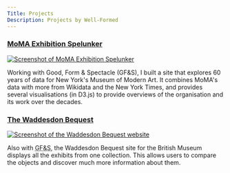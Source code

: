 ```yaml
---
Title: Projects
Description: Projects by Well-Formed
---
```


<h3><a href="http://spelunker.moma.org/">MoMA Exhibition Spelunker</a></h3>

<div class="grid grid--2-1 grid--swap">
    <p>
        <a href="http://spelunker.moma.org/"><img class="img--fluid img--bordered" src="%base_url%/assets/img/moma.png" alt="Screenshot of MoMA Exhibition Spelunker"></a>
    </p>
    <p>
        Working with Good, Form & Spectacle (GF&S), I built a site that explores 60 years of data for New York's Museum of Modern Art. It combines MoMA's data with more from Wikidata and the New York Times, and provides several visualisations (in D3.js) to provide overviews of the organisation and its work over the decades.
    </p>
</div>

<h3><a href="http://wb.britishmuseum.org/">The Waddesdon Bequest</a></h3>

<div class="grid grid--2-1 grid--swap">
    <p>
        <a href="http://wb.britishmuseum.org/"><img class="img--fluid" src="%base_url%/assets/img/waddesdon.png" alt="Screenshot of the Waddesdon Bequest website"></a>
    </p>
    <p>
        Also with <abbr title="Good, Form & Spectacle">GF&S</abbr>, the Waddesdon Bequest site for the British Museum displays all the exhibits from one collection. This allows users to compare the objects and discover much more information about them.
    </p>
</div>
